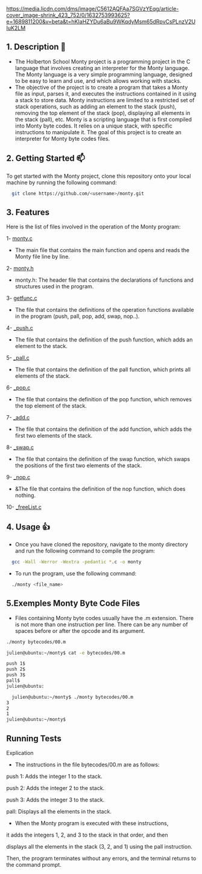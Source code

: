 https://media.licdn.com/dms/image/C5612AQFAa7SGVzYEqg/article-cover_image-shrink_423_752/0/1632753993625?e=1689811200&v=beta&t=hKIaHZYDu6aBu9WKqdyMsm65dRpvCsPLnzV2UIuK2LM

## 1. Description 👀

- The Holberton School Monty project is a programming project in the C language that involves creating an interpreter for the Monty language. The Monty language is a very simple programming language, designed to be easy to learn and use, and which allows working with stacks.
- The objective of the project is to create a program that takes a Monty file as input, parses it, and executes the instructions contained in it using a stack to store data. Monty instructions are limited to a restricted set of stack operations, such as adding an element to the stack (push), removing the top element of the stack (pop), displaying all elements in the stack (pall), etc. Monty is a scripting language that is first compiled into Monty byte codes. It relies on a unique stack, with specific instructions to manipulate it. The goal of this project is to create an interpreter for Monty byte codes files.

## 2. Getting Started 📫

To get started with the Monty project, clone this repository onto your local machine by running the following command:

```bash
  git clone https://github.com/<username>/monty.git
```

## 3. Features

Here is the list of files involved in the operation of the Monty program:

1- [monty.c](https://linktodocumentation)

- The main file that contains the main function and opens and reads the Monty file line by line.

2- [monty.h](https://linktodocumentation)

- monty.h: The header file that contains the declarations of functions and structures used in the program.

3- [getfunc.c](https://linktodocumentation)

- The file that contains the definitions of the operation functions available in the program (push, pall, pop, add, swap, nop..).

4- [\_push.c](https://linktodocumentation)

- The file that contains the definition of the push function, which adds an element to the stack.

5- [\_pall.c](https://linktodocumentation)

- The file that contains the definition of the pall function, which prints all elements of the stack.

6- [\_pop.c](https://linktodocumentation)

- The file that contains the definition of the pop function, which removes the top element of the stack.

7- [\_add.c](https://linktodocumentation)

- The file that contains the definition of the add function, which adds the first two elements of the stack.

8- [\_swap.c](https://linktodocumentation)

- The file that contains the definition of the swap function, which swaps the positions of the first two elements of the stack.

9- [\_nop.c](https://linktodocumentation)

- &The file that contains the definition of the nop function, which does nothing.

10- [\_freeList.c](https://linktodocumentation)

## 4. Usage 👍

- Once you have cloned the repository, navigate to the monty directory and run the following command to compile the program:

```bash
  gcc -Wall -Werror -Wextra -pedantic *.c -o monty
```

- To run the program, use the following command:

```bash
  ./monty <file_name>
```

## 5.Exemples Monty Byte Code Files

- Files containing Monty byte codes usually have the .m extension. There is not more than one instruction per line. There can be any number of spaces before or after the opcode and its argument.

```bash
./monty bytecodes/00.m
```

```bash
julien@ubuntu:~/monty$ cat -e bytecodes/00.m
```

```bash
push 1$
push 2$
push 3$
pall$
julien@ubuntu:
```

```bash
  julien@ubuntu:~/monty$ ./monty bytecodes/00.m
3
2
1
julien@ubuntu:~/monty$
```

## Running Tests

Explication

- The instructions in the file bytecodes/00.m are as follows:

push 1: Adds the integer 1 to the stack.

push 2: Adds the integer 2 to the stack.

push 3: Adds the integer 3 to the stack.

pall: Displays all the elements in the stack.

- When the Monty program is executed with these instructions,

it adds the integers 1, 2, and 3 to the stack in that order,
and then

displays all the elements in the stack (3, 2, and 1) using the pall instruction.

Then, the program terminates without any errors, and the terminal returns to the command prompt.
